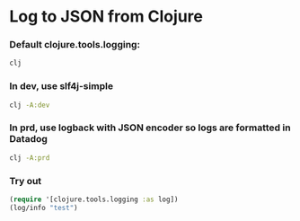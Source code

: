 # Log to JSON from Clojure

### Default clojure.tools.logging:

```bash
clj
```

### In dev, use slf4j-simple

```bash
clj -A:dev
```

### In prd, use logback with JSON encoder so logs are formatted in Datadog

```bash
clj -A:prd
```

### Try out

```clojure
(require '[clojure.tools.logging :as log])
(log/info "test")
```
